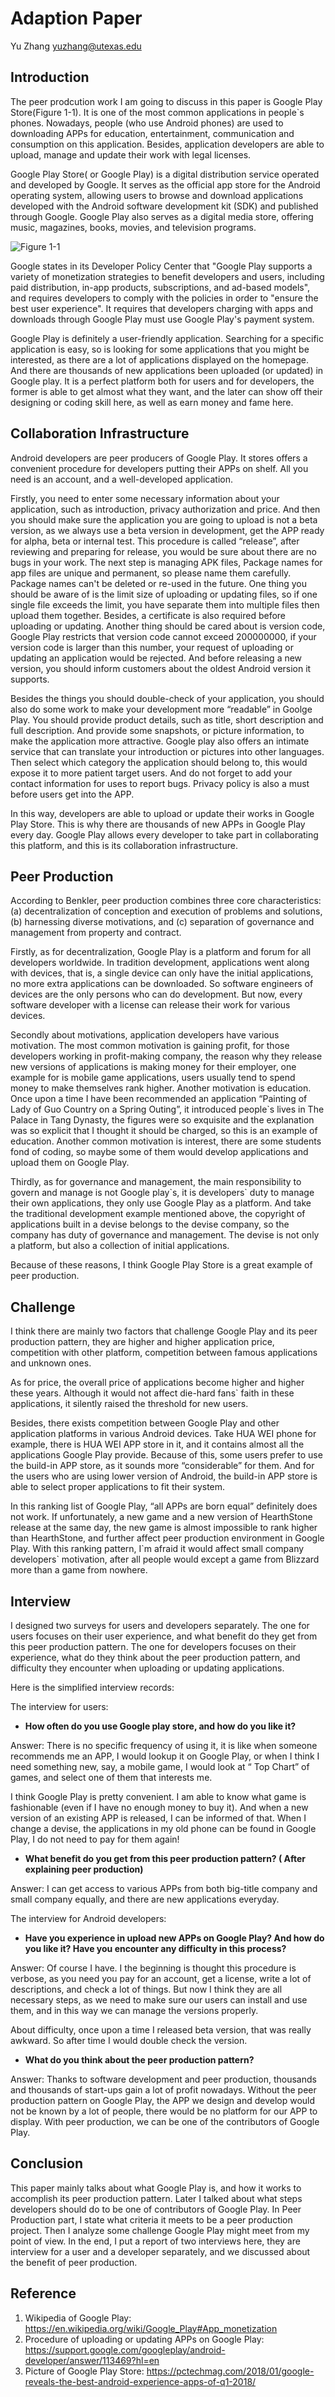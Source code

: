 # Adaption Paper

Yu Zhang
<yuzhang@utexas.edu>

## Introduction

The peer prodcution work I am going to discuss in this paper is Google Play Store(Figure 1-1). It is one of the most common applications in people`s phones. Nowadays, people (who use Android phones) are used to downloading APPs for education, entertainment, communication and consumption on this application. Besides, application developers are able to upload, manage and update their work with legal licenses. 

Google Play Store( or  Google Play) is a digital distribution service operated and developed by Google. It serves as the official app store for the Android operating system, allowing users to browse and download applications developed with the Android software development kit (SDK) and published through Google. Google Play also serves as a digital media store, offering music, magazines, books, movies, and television programs.

![Figure 1-1](https://pctechmag.com/2018/01/google-reveals-the-best-android-experience-apps-of-q1-2018/)

Google states in its Developer Policy Center that "Google Play supports a variety of monetization strategies to benefit developers and users, including paid distribution, in-app products, subscriptions, and ad-based models", and requires developers to comply with the policies in order to "ensure the best user experience". It requires that developers charging with apps and downloads through Google Play must use Google Play's payment system. 

Google Play is definitely a user-friendly application. Searching for a specific application is easy, so is looking for some applications that you might be interested, as there are a lot of applications displayed on the homepage. And there are thousands of new applications been uploaded (or updated) in Google play. It is a perfect platform both for users and for developers, the former is able to get almost what they want, and the later can show off their designing or coding skill here, as well as earn money and fame here. 

## Collaboration Infrastructure 

Android developers are peer producers of Google Play. It stores offers a convenient procedure for developers putting their APPs on shelf. All you need is an account, and a well-developed application. 

Firstly, you need to enter some necessary information about your application, such as introduction, privacy authorization and price. And then you should make sure the application you are going to upload is not a beta version, as we always use a beta version in development, get the APP ready for alpha, beta or internal test. This procedure is called “release”, after reviewing and preparing for release, you would be sure about there are no bugs in your work. The next step is managing APK files, Package names for app files are unique and permanent, so please name them carefully. Package names can't be deleted or re-used in the future. One thing you should be aware of is the limit size of uploading or updating files, so if one single file exceeds the limit, you have separate them into multiple files then upload them together. Besides, a certificate is also required before uploading or updating. Another thing should be cared about is version code, Google Play restricts that version code cannot exceed 200000000, if your version code is larger than this number, your request of uploading or updating an application would be rejected. And before releasing a new version, you should inform customers about the oldest Android version it supports. 

Besides the things you should double-check of your application, you should also do some work to make your development more “readable” in Goolge Play. You should provide product details, such as title, short description and full description. And provide some snapshots, or picture information, to make the application more attractive. Google play also offers an intimate service that can translate your introduction or pictures into other languages. Then select which category the application should belong to, this would expose it to more patient target users. And do not forget to add your contact information for uses to report bugs. Privacy policy is also a must before users get into the APP.

In this way, developers are able to upload or update their works in Google Play Store. This is why there are thousands of new APPs in Google Play every day. Google Play allows every developer to take part in collaborating this platform, and this is its collaboration infrastructure.   

## Peer Production

According to Benkler, peer production combines three core characteristics: (a) decentralization of conception and execution of problems and solutions, (b) harnessing diverse motivations, and (c) separation of governance and management from property and contract.

Firstly, as for decentralization, Google Play is a platform and forum for all developers worldwide. In tradition development, applications went along with devices, that is, a single device can only have the initial applications, no more extra applications can be downloaded. So software engineers of devices are the only persons who can do development. But now, every software developer with a license can release their work for various devices. 

Secondly about motivations, application developers have various motivation. The most common motivation is gaining profit, for those developers working in profit-making company, the reason why they release new versions of applications is making money for their employer, one example for is mobile game applications, users usually tend to spend money to make themselves rank higher. Another motivation is education. Once upon a time I have been recommended an application “Painting of Lady of Guo Country on a Spring Outing”, it introduced people`s lives in The Palace in Tang Dynasty, the figures were so exquisite and the explanation was so explicit that I thought it should be charged, so this is an example of education. Another common motivation is interest, there are some students fond of coding, so maybe some of them would develop applications and upload them on Google Play.

Thirdly, as for governance and management, the main responsibility to govern and manage is not Google play\`s, it is developers` duty to manage their own applications, they only use Google Play as a platform. And take the traditional development example mentioned above, the copyright of applications built in a devise belongs to the devise company, so the company has duty of governance and management. The devise is not only a platform, but also a collection of initial applications.

Because of these reasons, I think Google Play Store is a great example of peer production.

## Challenge

I think there are mainly two factors that challenge Google Play and its peer production pattern, they are higher and higher application price, competition with other platform, competition between famous applications and unknown ones.

As for price, the overall price of applications become higher and higher these years. Although it would not affect die-hard fans` faith in these applications, it silently raised the threshold for new users.

Besides, there exists competition between Google Play and other application platforms in various Android devices. Take HUA WEI phone for example, there is HUA WEI APP store in it, and it contains almost all the applications Google Play provide. Because of this, some users prefer to use the build-in APP store, as it sounds more “considerable” for them. And for the users who are using lower version of Android, the build-in APP store is able to select proper applications to fit their system.

In this ranking list of Google Play, “all APPs are born equal” definitely does not work. If unfortunately, a new game and a new version of HearthStone release at the same day, the new game is almost impossible to rank higher than HearthStone, and further affect peer production environment in Google Play. With this ranking pattern, I\`m afraid it would affect small company developers` motivation, after all people would except a game from Blizzard more than a game from nowhere.

## Interview

I designed two surveys for users and developers separately. The one for users focuses on their user experience, and what benefit do they get from this peer production pattern. The one for developers focuses on their experience, what do they think about the peer production pattern, and difficulty they encounter when uploading or updating applications.

Here is the simplified interview records:

The interview for users:

- **How often do you use Google play store, and how do you like it?**

Answer: There is no specific frequency of using it, it is like when someone recommends me an APP, I would lookup it on Google Play, or when I think I need something new, say, a mobile game, I would look at “ Top Chart” of games, and select one of them that interests me. 

I think Google Play is pretty convenient. I am able to know what game is fashionable (even if I have no enough money to buy it). And when a new version of an existing APP is released, I can be informed of that. When I change a devise, the applications in my old phone can be found in Google Play, I do not need to pay for them again!

- **What benefit do you get from this peer production pattern? ( After explaining peer production)**

Answer: I can get access to various APPs from both big-title company and small company equally, and there are new applications everyday.

The interview for Android developers:

- **Have you experience in upload new APPs on Google Play? And how do you like it? Have you encounter any difficulty in this process?**

Answer: Of course I have. I the beginning is thought this procedure is verbose, as you need you pay for an account, get a license, write a lot of descriptions, and check a lot of things. But now I think they are all necessary steps, as we need to make sure our users can install and use them, and in this way we can manage the versions properly.

About difficulty, once upon a time I released beta version, that was really awkward. So after time I would double check the version.

- **What do you think about the peer production pattern?**

Answer: Thanks to software development and peer production, thousands and thousands of start-ups gain a lot of profit nowadays. Without the peer production pattern on Google Play, the APP we design and develop would not be known by a lot of people, there would be no  platform for our APP to display. With peer production, we can be one of the contributors of Google Play.  

## Conclusion

This paper mainly talks about what Google Play is, and how it works to accomplish its peer production pattern. Later I talked about what steps developers should do to be one of contributors of Google Play. In Peer Production part, I state what criteria it meets to be a peer production project. Then I analyze some challenge Google Play might meet from my point of view. In the end, I put a report of two interviews here, they are interview for a user and a developer separately, and we discussed about the benefit of peer production.   

## Reference 

1. Wikipedia of Google Play: https://en.wikipedia.org/wiki/Google_Play#App_monetization
2. Procedure of uploading or updating APPs on Google Play: https://support.google.com/googleplay/android-developer/answer/113469?hl=en
3. Picture of Google Play Store: https://pctechmag.com/2018/01/google-reveals-the-best-android-experience-apps-of-q1-2018/
